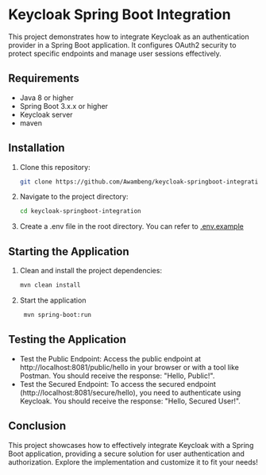 # Keycloak Spring Boot Integration

This project demonstrates how to integrate Keycloak as an authentication provider in a Spring Boot application. It configures OAuth2 security to protect specific endpoints and manage user sessions effectively.


## Requirements

- Java 8 or higher
- Spring Boot 3.x.x or higher
- Keycloak server
- maven

## Installation

1. Clone this repository:
   ```bash
   git clone https://github.com/Awambeng/keycloak-springboot-integration.git
   ```
2. Navigate to the project directory:
   ```bash
   cd keycloak-springboot-integration
   ```
3. Create a .env file in the root directory. You can refer to [.env.example](.env.example)

## Starting the Application
1. Clean and install the project dependencies:
   ```bash
   mvn clean install
   ```
2. Start the application
   ```bash
    mvn spring-boot:run
   ```

## Testing the Application
   - Test the Public Endpoint: Access the public endpoint at http://localhost:8081/public/hello in your browser or with a tool like Postman. You should receive the response: "Hello, Public!".
   - Test the Secured Endpoint: To access the secured endpoint (http://localhost:8081/secure/hello), you need to authenticate using Keycloak. You should receive the response: "Hello, Secured User!".

## Conclusion
This project showcases how to effectively integrate Keycloak with a Spring Boot application, providing a secure solution for user authentication and authorization. Explore the implementation and customize it to fit your needs!
